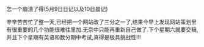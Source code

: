 怎一个崩溃了得(5月9日日记以及10日晨记)

辛辛苦苦忙了整一天,已经把一个网站改了三分之一了,结果今早上发现网站策划里有很重要的几个功能很难往里加.无奈中只能再重新自己做了.下个星期六就要交稿,并且下个星期有英语和数分期中考试,真得是极具挑战性!!!
